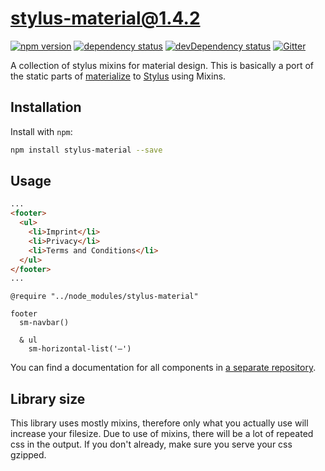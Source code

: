 # stylus-material@1.4.2
[![npm version](https://badge.fury.io/js/stylus-material.svg)](https://npmjs.org/package/stylus-material)
[![dependency status](https://david-dm.org/dbartholomae/stylus-material.svg?theme=shields.io)](https://david-dm.org/dbartholomae/stylus-material)
[![devDependency status](https://david-dm.org/dbartholomae/stylus-material/dev-status.svg)](https://david-dm.org/dbartholomae/stylus-material#info=devDependencies)
[![Gitter](https://badges.gitter.im/dbartholomae/stylus-material.svg)](https://gitter.im/dbartholomae/stylus-material) 

A collection of stylus mixins for material design. This is basically a port of the static parts of
[materialize](https://github.com/Dogfalo/materialize/) to
[Stylus](https://github.com/stylus/stylus/) using Mixins.
 
## Installation
Install with `npm`:
```sh
npm install stylus-material --save
```
 
## Usage
```html
...
<footer>
  <ul>
    <li>Imprint</li>
    <li>Privacy</li>
    <li>Terms and Conditions</li>
  </ul>
</footer>
...
```

```styl
@require "../node_modules/stylus-material"
  
footer
  sm-navbar()

  & ul
    sm-horizontal-list('—')
```

You can find a documentation for all components in [a separate repository](https://rawgit.com/dbartholomae/stylus-material-doc/master/docs/index.html).

## Library size
This library uses mostly mixins, therefore only what you actually use will increase your filesize.
Due to use of mixins, there will be a lot of repeated css in the output. If you don't already, make
sure you serve your css gzipped.  

